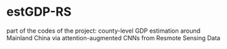 # estGDP-RS
part of the codes of the project: county-level GDP estimation around Mainland China via attention-augmented CNNs from Resmote Sensing Data
